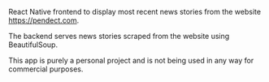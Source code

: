 React Native frontend to display most recent news stories from the website https://pendect.com.

The backend serves news stories scraped from the website using BeautifulSoup.

This app is purely a personal project and is not being used in any way for commercial purposes.
